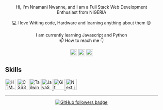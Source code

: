<p align="center">
  Hi, I'm Nnamani Nwanne, and I am a Full Stack Web Development Enthusiast from NIGERIA
  <br>
  <br>
  💻 I love Writing code, Hardware and learning anything about them 😊
  <br> 
  <br>
  I am currently learning Javascript and Python
  <br>
  📫 How to reach me 👇
</p>


<p align="center"> <a href="https://www.linkedin.com/in/nwanne-nnamani-1b0a03273"><img src="https://img.shields.io/badge/linkedin-%230077B5.svg?&style=for-the-badge&logo=linkedin&logoColor=white" height=23></a> <a href="mailto:nnamaninwanne@gmail.com"><img src="https://img.shields.io/badge/Gmail-D14836?style=for-the-badge&logo=gmail&logoColor=white" height=23></a> <a href="http://wa.me//2348104026825"><img src="https://img.shields.io/badge/WhatsApp-25D366?style=for-the-badge&logo=whatsapp&logoColor=white" height=23></a> 

Skills
---------

<p align="left">
<a href="https://developer.mozilla.org/en-US/docs/Glossary/HTML5" target="_blank" rel="noreferrer"><img src="https://raw.githubusercontent.com/danielcranney/readme-generator/main/public/icons/skills/html5-colored.svg" width="36" height="36" alt="HTML5" /></a>
<a href="https://www.w3.org/TR/CSS/#css" target="_blank" rel="noreferrer"><img src="https://raw.githubusercontent.com/danielcranney/readme-generator/main/public/icons/skills/css3-colored.svg" width="36" height="36" alt="CSS3" /></a>
<a href="https://tailwindcss.com/" target="_blank" rel="noreferrer"><img src="https://raw.githubusercontent.com/danielcranney/readme-generator/main/public/icons/skills/tailwindcss-colored.svg" width="36" height="36" alt="TailwindCSS" /></a>
<a
        href="https://developer.mozilla.org/en-US/docs/Web/JavaScript"
        target="_blank"
        rel="noreferrer"
        ><img
          src="https://raw.githubusercontent.com/danielcranney/readme-generator/main/public/icons/skills/javascript-colored.svg"
          width="36"
          height="36"
          alt="JavaScript"
      />
</a>
<a href="https://git-scm.com/" target="_blank" rel="noreferrer"
        ><img
          src="https://raw.githubusercontent.com/danielcranney/readme-generator/main/public/icons/skills/git-colored.svg"
          width="36"
          height="36"
          alt="Git"
      />
</a>
<a href="https://nextjs.org/docs/" target="_blank" rel="noreferrer"
        ><img
          src="https://raw.githubusercontent.com/danielcranney/readme-generator/main/public/icons/skills/nextjs-colored.svg"
          width="36"
          height="36"
          alt="Next.js"
      />
</a>  
</p>



<hr>
<p align="center">
  <a href="https://www.github.com/Nwanne-san?tab=followers" target="_blank" rel="noreferrer"><img src="https://img.shields.io/github/followers/Nwanne-san?logo=github&style=for-the-badge&color=282b2f&labelColor=0d1117" alt="GitHub followers badge" /></a>
</p>

